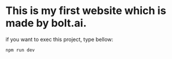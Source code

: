 # This is my first website which is made by bolt.ai.
if you want to exec this project, type bellow:
```
npm run dev
```
